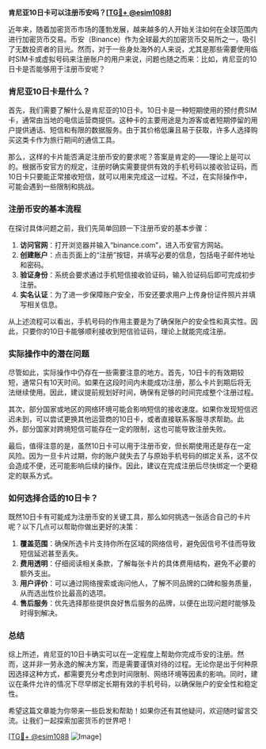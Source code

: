 **肯尼亚10日卡可以注册币安吗？[[TG💪+ @esim1088](https://t.me/s/esim1088)]**

近年来，随着加密货币市场的蓬勃发展，越来越多的人开始关注如何在全球范围内进行加密货币交易。币安（Binance）作为全球最大的加密货币交易所之一，吸引了无数投资者的目光。然而，对于一些身处海外的人来说，尤其是那些需要使用临时SIM卡或虚拟号码来注册账户的用户来说，问题也随之而来：比如，肯尼亚的10日卡是否能够用于注册币安呢？

### 肯尼亚10日卡是什么？

首先，我们需要了解什么是肯尼亚的10日卡。10日卡是一种短期使用的预付费SIM卡，通常由当地的电信运营商提供。这种卡的主要用途是为游客或者短期停留的用户提供通话、短信和有限的数据服务。由于其价格低廉且易于获取，许多人选择购买这类卡作为旅行期间的通信工具。

那么，这样的卡片能否满足注册币安的要求呢？答案是肯定的——理论上是可以的。根据币安官方的规定，注册时确实需要提供有效的手机号码以接收验证码，而10日卡只要能正常接收短信，就可以用来完成这一过程。不过，在实际操作中，可能会遇到一些限制和挑战。

### 注册币安的基本流程

在探讨具体问题之前，我们先简单回顾一下注册币安的基本步骤：

1. **访问官网**：打开浏览器并输入“binance.com”，进入币安官方网站。
2. **创建账户**：点击页面上的“注册”按钮，并填写必要的信息，包括电子邮件地址和密码。
3. **验证身份**：系统会要求通过手机短信接收验证码，输入验证码后即可完成初步注册。
4. **实名认证**：为了进一步保障账户安全，币安还要求用户上传身份证件照片并填写相关信息。

从上述流程可以看出，手机号码的作用主要是为了确保账户的安全性和真实性。因此，只要你的10日卡能够顺利接收到短信验证码，理论上就能完成注册。

### 实际操作中的潜在问题

尽管如此，实际操作中仍存在一些需要注意的地方。首先，10日卡的有效期较短，通常只有10天时间。如果在这段时间内未能成功注册，那么卡片到期后将无法继续使用。因此，建议提前规划好时间，确保有足够的时间完成整个注册过程。

其次，部分国家或地区的网络环境可能会影响短信的接收速度。如果你发现短信迟迟未到，可以尝试更换其他运营商的10日卡，或者直接联系客服寻求帮助。此外，部分国家对跨境短信可能存在一定的限制，这也可能导致注册失败。

最后，值得注意的是，虽然10日卡可以用于注册币安，但长期使用还是存在一定风险。因为一旦卡片过期，你的账户就失去了与原始手机号码的绑定关系，这不仅会造成不便，还可能影响后续的操作。因此，建议在完成注册后尽快绑定一个更稳定的联系方式。

### 如何选择合适的10日卡？

既然10日卡有可能成为注册币安的关键工具，那么如何挑选一张适合自己的卡片呢？以下几点可以帮助你做出更好的决策：

1. **覆盖范围**：确保所选卡片支持你所在区域的网络信号，避免因信号不佳而导致短信延迟甚至丢失。
2. **费用透明**：仔细阅读相关条款，了解每张卡片的具体费用结构，避免不必要的额外支出。
3. **用户评价**：可以通过网络搜索或询问他人，了解不同品牌的口碑和服务质量，从而选出性价比最高的选项。
4. **售后服务**：优先选择那些提供良好售后服务的品牌，以便在出现问题时能够及时得到解决。

### 总结

综上所述，肯尼亚的10日卡确实可以在一定程度上帮助你完成币安的注册。然而，这并非一劳永逸的解决方案，而是需要谨慎对待的过程。无论你是出于何种原因选择这种方式，都需要充分考虑到时间限制、网络环境等因素的影响。同时，建议在条件允许的情况下尽早绑定长期有效的手机号码，以确保账户的安全性和稳定性。

希望这篇文章能为你带来一些启发和帮助！如果你还有其他疑问，欢迎随时留言交流。让我们一起探索加密货币的世界吧！

[[TG💪+ @esim1088](https://t.me/s/esim1088) ![Image](https://i.postimg.cc/4NQfJmqS/Snipaste-2025-05-13-00-14-12.png)]